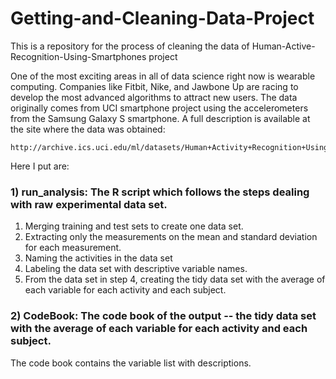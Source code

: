 # Getting-and-Cleaning-Data-Project
This is a repository for the process of cleaning the data of Human-Active-Recognition-Using-Smartphones project

One of the most exciting areas in all of data science right now is wearable computing. Companies like Fitbit, Nike, and Jawbone Up are racing to develop the most advanced algorithms to attract new users. The data originally comes from UCI smartphone project using the accelerometers from the Samsung Galaxy S smartphone. A full description is available at the site where the data was obtained: 

    http://archive.ics.uci.edu/ml/datasets/Human+Activity+Recognition+Using+Smartphones

Here I put are:

### 1) run_analysis: The R script which follows the steps dealing with raw experimental data set.

1. Merging training and test sets to create one data set.
2. Extracting only the measurements on the mean and standard deviation for each measurement. 
3. Naming the activities in the data set
4. Labeling the data set with descriptive variable names. 
5. From the data set in step 4, creating the tidy data set with the average of each variable for each activity and each subject.

### 2) CodeBook: The code book of the output -- the tidy data set with the average of each variable for each activity and each subject.

The code book contains the variable list with descriptions.
